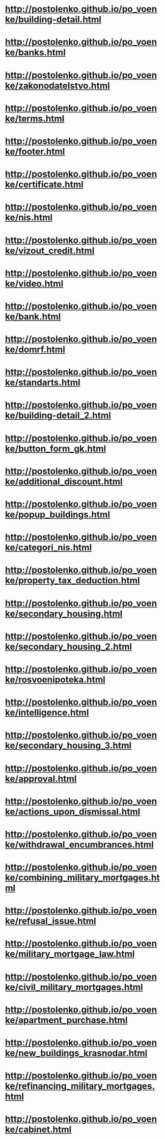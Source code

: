 # http://postolenko.github.io/po_voenke/building-detail.html
# http://postolenko.github.io/po_voenke/banks.html
# http://postolenko.github.io/po_voenke/zakonodatelstvo.html
# http://postolenko.github.io/po_voenke/terms.html
# http://postolenko.github.io/po_voenke/footer.html
# http://postolenko.github.io/po_voenke/certificate.html
# http://postolenko.github.io/po_voenke/nis.html
# http://postolenko.github.io/po_voenke/vizout_credit.html
# http://postolenko.github.io/po_voenke/video.html
# http://postolenko.github.io/po_voenke/bank.html
# http://postolenko.github.io/po_voenke/domrf.html
# http://postolenko.github.io/po_voenke/standarts.html
# http://postolenko.github.io/po_voenke/building-detail_2.html
# http://postolenko.github.io/po_voenke/button_form_gk.html
# http://postolenko.github.io/po_voenke/additional_discount.html
# http://postolenko.github.io/po_voenke/popup_buildings.html
# http://postolenko.github.io/po_voenke/categori_nis.html
# http://postolenko.github.io/po_voenke/property_tax_deduction.html
# http://postolenko.github.io/po_voenke/secondary_housing.html
# http://postolenko.github.io/po_voenke/secondary_housing_2.html
# http://postolenko.github.io/po_voenke/rosvoenipoteka.html
# http://postolenko.github.io/po_voenke/intelligence.html
# http://postolenko.github.io/po_voenke/secondary_housing_3.html
# http://postolenko.github.io/po_voenke/approval.html
# http://postolenko.github.io/po_voenke/actions_upon_dismissal.html
# http://postolenko.github.io/po_voenke/withdrawal_encumbrances.html
# http://postolenko.github.io/po_voenke/combining_military_mortgages.html
# http://postolenko.github.io/po_voenke/refusal_issue.html
# http://postolenko.github.io/po_voenke/military_mortgage_law.html
# http://postolenko.github.io/po_voenke/civil_military_mortgages.html
# http://postolenko.github.io/po_voenke/apartment_purchase.html
# http://postolenko.github.io/po_voenke/new_buildings_krasnodar.html
# http://postolenko.github.io/po_voenke/refinancing_military_mortgages.html
# http://postolenko.github.io/po_voenke/cabinet.html
